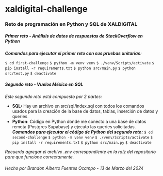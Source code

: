 # xaldigital-challenge
### Reto de programación en Python y SQL de XALDIGITAL

##### *Primer reto - Análisis de datos de respuestas de StackOverflow en Python*
***Comandos para ejecutar el primer reto con sus pruebas unitarias:***

`$ cd first-challenge`
`$ python -m venv venv`
`$ ./venv/Scripts/activate`
`$ pip install -r requirements.txt`
`$ python src/main.py`
`$ python src/test.py`
`$ deactivate`

##### *Segundo reto - Vuelos México en SQL*
*Este segundo reto está compuesto por 2 partes:*
- **SQL:** Hay un archivo en src/sql/index.sql con todos los comandos usados para la creación de la base de datos, tablas, inserción de datos y queries.
- **Python:** Código en Python donde me conecto a una base de datos remota (Postgres Supabase) y ejecuto las queries solicitadas.
***Comandos para ejecutar el código de Python del segundo reto:***
`$ cd second-challenge`
`$ python -m venv venv`
`$ ./venv/Scripts/activate`
`$ pip install -r requirements.txt`
`$ python src/main.py`
`$ deactivate`

*Recuerda agregar el archivo .env correspondiente en la raíz del repositorio para que funcione correctamente.*

###### *Hecho por Brandon Alberto Fuentes Ocampo - 13 de Marzo del 2024*
